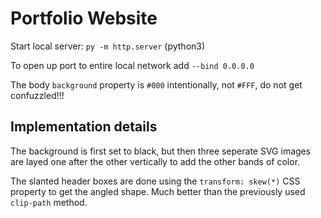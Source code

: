# Portfolio Website

Start local server: `py -m http.server` (python3)

To open up port to entire local network add `--bind 0.0.0.0`

The body `background` property is `#000` intentionally, not `#FFF`, do not get confuzzled!!!

## Implementation details

The background is first set to black, but then three seperate SVG images are layed one after the other vertically to add the other bands of color.

The slanted header boxes are done using the `transform: skew(*)` CSS property to get the angled shape. Much better than the previously used `clip-path` method.
